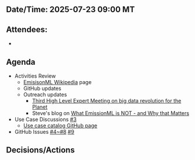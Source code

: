 ## Date/Time: 2025-07-23 09:00 MT

## Attendees:
- 

## Agenda
- Activities Review
  - [EmisisonML Wikipedia](https://en.wikipedia.org/wiki/EmissionML) page
  - GitHub updates
  - Outreach updates
    - [Third High Level Expert Meeting on big data revolution for the Planet](https://www.isprambiente.gov.it/en/ispra-events/towards-a-big-data-revolution-for-the-planet-third-high-level-expert-group-meeting)
    - Steve's blog on [What EmissionML is NOT - and Why that Matters](https://liangsteve.github.io/WhatIsNotEmissionML/)
- Use Case Discussions [#3](https://github.com/opengeospatial/EmissionML/issues/3)
  - [Use case catalog GitHub page](https://github.com/opengeospatial/EmissionML/blob/main/use-cases/emissionml-use-case-catalog.md)
- GitHub Issues [#4~#8](https://github.com/opengeospatial/EmissionML/issues/) [#9](https://github.com/opengeospatial/EmissionML/issues/9)
  
## Decisions/Actions
  
